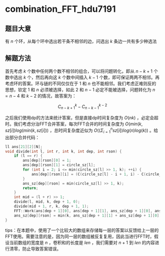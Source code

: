 # combination_FFT_hdu7191

## 题目大意

有 $n$ 个环，从每个环中选出若干条不相邻的边，问选出 $k$ 条边一共有多少种选法

## 解题方法

首先考虑 $k$ 个数中任何两个数不相邻的组合，可以将问题转化，即从 $n - k + 1$ 个数中选出 $k$ 个，然后再向这 $k$ 个数中间插入 $k - 1$ 个数，即可保证两两不相邻。再考虑环的答案。环与链的不同仅仅在于 $1$ 和 $n$ 也不能相邻。我们考虑正难则反的思想，钦定 $1$ 和 $n$ 必须被选择，如此 $2$ 和 $n - 1$ 必定不能被选择，问题转化为 $n = n - 4$ 和 $k - 2$ 的情况，故答案为：

$$ C_{n - k + 1}^{k} - C_{n - k - 1}^{k - 2} $$

之后我们使用dp的方法来统计答案，但是直接dp时间复杂度为 $O(nk)$ ，必定会超时。我们考虑分治FFT合并答案，每次FFT合并的时间复杂度为 $O(min(k, sz[i])log(min(k, sz[i]))$ ，总时间复杂度近似为 $O((\Sigma_{i = 1}^{n} sz[i]) log(n) log(k))$ 。给出部分合并代码：

```C
ll ans[21][2][N];
void divide(int l, int r, int k, int dep, int rson) {
	if (l == r) {
		ans[dep][rson][0] = 1;
		ans[dep][rson][1] = circle_sz[l];
		for (int i = 2; i <= min(circle_sz[l] >> 1, k); ++i) {
			ans[dep][rson][i] = (C(circle_sz[l] - i + 1, i) - C(circle_sz[l] - i - 1, i - 2) + MOD) % MOD;
		}
		ans_sz[dep][rson] = min(circle_sz[l] >> 1, k);
		return;
	}
	int mid = (l + r) >> 1;
	divide(l, mid, k, dep + 1, 0);
	divide(mid + 1, r, k, dep + 1, 1);
	FFT::Work(ans[dep + 1][0], ans[dep + 1][1], ans_sz[dep + 1][0], ans_sz[dep + 1][1], ans[dep][rson]);
	ans_sz[dep][rson] = min(k, ans_sz[dep + 1][1] + ans_sz[dep + 1][0]);
}
```

tips：在本题中，使用了一个比较大的数组来存储每一层的答案以反馈给上一层的FFT使用。需要注意的是，因为同一层的数组被反复复用，因此当进行FFT时，假设当前数组的宽度是 $n$ ，卷积和的长度是 $len$ ，我们需要对 $n + 1$ 到 $len$ 的内容进行清零，防止导致答案错误。
